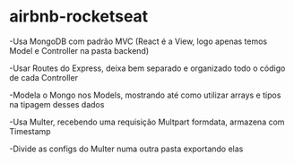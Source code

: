 # airbnb-rocketseat

-Usa MongoDB com padrão MVC (React é a View, logo apenas temos Model e Controller na pasta backend)

-Usar Routes do Express, deixa bem separado e organizado todo o código de cada Controller

-Modela o Mongo nos Models, mostrando até como utilizar arrays e tipos na tipagem desses dados

-Usa Multer, recebendo uma requisição Multpart formdata, armazena com Timestamp

-Divide as configs do Multer numa outra pasta exportando elas

